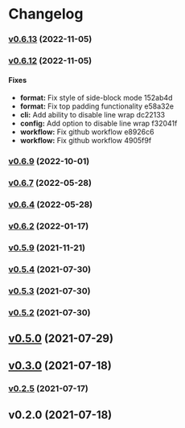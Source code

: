 # Changelog

### [v0.6.13](https://github.com/devanlooches/rocketfetch/compare/v0.6.12...v0.6.13) (2022-11-05)


### [v0.6.12](https://github.com/devanlooches/rocketfetch/compare/v0.6.9...v0.6.12) (2022-11-05)

#### Fixes

* **format:** Fix style of side-block mode 152ab4d
* **format:** Fix top padding functionality e58a32e
* **cli:** Add ability to disable line wrap dc22133
* **config:** Add option to disable line wrap f32041f
* **workflow:** Fix github workflow e8926c6
* **workflow:** Fix github workflow 4905f9f


### [v0.6.9](https://github.com/devanlooches/rocketfetch/compare/v0.6.7...v0.6.9) (2022-10-01)


### [v0.6.7](https://github.com/devanlooches/rocketfetch/compare/v0.6.4...v0.6.7) (2022-05-28)


### [v0.6.4](https://github.com/devanlooches/rocketfetch/compare/v0.6.2...v0.6.4) (2022-05-28)


### [v0.6.2](https://github.com/devanlooches/rocketfetch/compare/v0.5.9...v0.6.2) (2022-01-17)


### [v0.5.9](https://github.com/devanlooches/rocketfetch/compare/v0.5.4...v0.5.9) (2021-11-21)


### [v0.5.4](https://github.com/devanlooches/rocketfetch/compare/v0.5.3...v0.5.4) (2021-07-30)


### [v0.5.3](https://github.com/devanlooches/rocketfetch/compare/v0.5.2...v0.5.3) (2021-07-30)


### [v0.5.2](https://github.com/devanlooches/rocketfetch/compare/v0.5.0...v0.5.2) (2021-07-30)


## [v0.5.0](https://github.com/devanlooches/rocketfetch/compare/v0.3.0...v0.5.0) (2021-07-29)


## [v0.3.0](https://github.com/devanlooches/rocketfetch/compare/v0.2.5...v0.3.0) (2021-07-18)


### [v0.2.5](https://github.com/devanlooches/rocketfetch/compare/v0.2.0...v0.2.5) (2021-07-17)


## v0.2.0 (2021-07-18)


